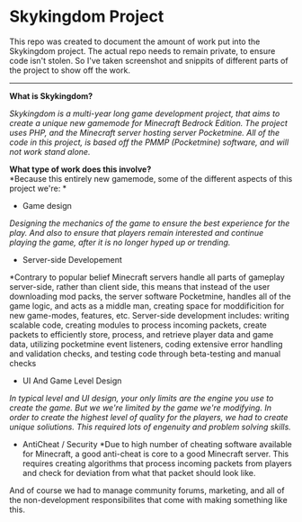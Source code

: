 # Skykingdom Project

This repo was created to document the amount of work put into the Skykingdom project. The actual repo needs to remain private, to ensure code isn't stolen. So I've taken screenshot and snippits of different parts of the project to show off the work.

---

**What is Skykingdom?**

*Skykingdom is a multi-year long game development project, that aims to create a unique new gamemode for Minecraft Bedrock Edition. The project uses PHP, and the Minecraft server hosting server Pocketmine. All of the code in this project, is based off the PMMP (Pocketmine) software, and will not work stand alone.*


**What type of work does this involve?**  
*Because this entirely new gamemode, some of the different aspects of this project we're: *

  - Game design
  
  *Designing the mechanics of the game to ensure the best experience for the play. And also to ensure that players remain interested and continue playing the game, after it is no longer hyped up or trending.*
  
  - Server-side Developement
  
  *Contrary to popular belief Minecraft servers handle all parts of gameplay server-side, rather than client side, this means that instead of the user downloading mod packs, the server software Pocketmine, handles all of the game logic, and acts as a middle man, creating space for moddificition for new game-modes, features, etc. Server-side development includes: writing scalable code, creating modules to process incoming packets, create packets to efficiently store, process, and retrieve player data and game data, utilizing pocketmine event listeners, coding extensive error handling and validation checks, and testing code through beta-testing and manual checks
  
  - UI And Game Level Design
  
  *In typical level and UI design, your only limits are the engine you use to create the game. But we we're limited by the game we're modifying. In order to create the highest   level of quality for the players, we had to create unique soliutions. This required lots of engenuity and problem solving skills.*
  
  - AntiCheat / Security
  *Due to high number of cheating software available for Minecraft, a good anti-cheat is core to a good Minecraft server. This requires creating algorithms that process incoming packets from players and check for deviation from what that packet should look like.
  
  And of course we had to manage community forums, marketing, and all of the non-development responsibilites that come with making something like this.
